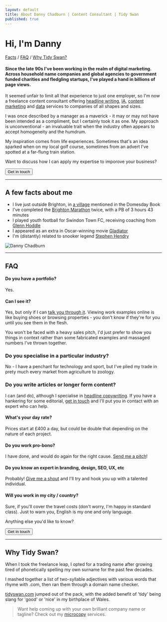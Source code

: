 ```yaml
---
layout: default
title: About Danny Chadburn | Content Consultant | Tidy Swan
published: true
---
```


# Hi, I'm Danny

<a href="#facts">Facts</a> / <a href="#faq">FAQ</a> / <a href="#why">Why Tidy Swan?</a>

#### Since the late 90s I've been working in the realm of digital marketing. Across household name companies and global agencies to government funded charities and fledgling startups, I've played a hand in billions of page views.

It seemed unfair to limit all that experience to just one employer, so I'm now a freelance content consultant offering [headline writing](/headline-copywriting), [IA](/content-information-architecture), [content marketing](/creative-content-marketing) and [data](/content-campaign-analytics) services to companies of all shapes and sizes.

I was once described by a manager as a maverick - it may or may not have been intended as a compliment, but I certainly took it as one. My approach is unconventional - an invaluable trait when the industry often appears to accept homogeneity and the humdrum.

My inspiration comes from life experiences. Sometimes that's an idea sparked when on my local golf course, sometimes from an advert I've spotted at a far-flung train station.

Want to discuss how I can apply my expertise to imporove your business?

<a href="/contact"><button class="button">Get in touch</button></a>

<a name="facts"></a>

---

## A few facts about me

- I live just outside Brighton, in [a village](https://www.wikiwand.com/en/Hurstpierpoint) mentioned in the Domesday Book
- I've completed the [Brighton Marathon](https://www.wikiwand.com/en/Brighton_Marathon) twice, with a PB of 3 hours 43 minutes
- I played youth football for Swindon Town FC, receiving coaching from [Glenn Hoddle](https://www.wikiwand.com/en/Glenn_Hoddle)
- I appeared as an extra in Oscar-winning movie [Gladiator](https://www.wikiwand.com/en/Gladiator_(2000_film))
- I'm (distantly) related to snooker legend [Stephen Hendry](https://www.wikiwand.com/en/Stephen_Hendry)

![Danny Chadburn]({{site.baseurl}}/assets/img/danny.png)

<a name="faq"></a>

---

## FAQ

#### Do you have a portfolio?
Yes.

#### Can I see it?
Yes, but only if I can [talk you through it](/contact). Viewing work examples online is like buying shoes or browsing properties - you don't know if they're for you until you see them in the flesh.

You won't be faced with a heavy sales pitch, I'd just prefer to show you things in context rather than some fabricated examples and massaged numbers I've thrown together.

### Do you specialise in a particular industry?
No - I have a penchant for technology and sport, but I've plied my trade in prety much every market from agriculture to zoology.

### Do you write articles or longer form content?
I can (and do), although I specialise in [headline copywriting](/headline-copywriting). If you have a hankering for some editorial, [get in touch](/contact) and I'll put you in contact with an expert who can help.

#### What's your day rate?
Prices start at £400 a day, but could be double that depending on the nature of each project.

#### Do you work pro-bono?
I have done, and would do again for the right cause. [Send me a pitch](/contact)!

#### Do you know an expert in branding, design, SEO, UX, etc
Probably! [Give me a shout](/contact) and I'll try and hook you up with a talented individual.

#### Will you work in my city / country?
Sure, if you'll cover the travel costs (don't worry, I'm happy in standard class). Just to warn you, English is my one and only language.

Anything else you'd like to know?

<a href="/contact"><button class="button">Get in touch</button></a>

<a name="why"></a>

---

## Why Tidy Swan?

When I took the freelance leap, I opted for a trading name after growing tired of phonetically spelling my own surname for the past few decades.

I mashed together a list of two-syllable adjectives with various words that rhyme with .com, then ran them through a domain name checker.

[tidyswan.com](/index) jumped out of the pack, with the added benefit of 'tidy' being slang for 'good' or 'nice' in my birthplace of Wales.

> Want help coming up with your own brilliant company name or tagline? Check out my [microcopy](/headline-copywriting) services.
